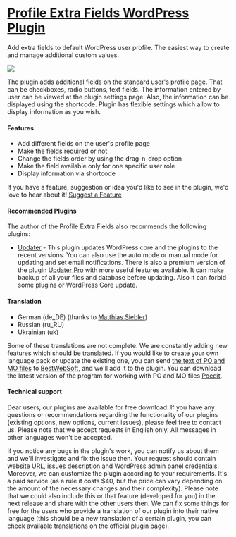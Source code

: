 <a href="http://bestwebsoft.com/products/profile-extra-fields/" target=_blank>Profile Extra Fields WordPress Plugin</a>
========================

Add extra fields to default WordPress user profile. The easiest way to create and manage additional custom values.

<img src="http://bestwebsoft.com/wp-content/uploads/2015/08/profile-extra-fields-banner-website.jpg" />

<p>The plugin adds additional fields on the standard user's profile page. That can be checkboxes, radio buttons, text fields. The information entered by user can be viewed at the plugin settings page. Also, the information can be displayed using the shortcode. Plugin has flexible settings which allow to display information as you wish.</p>


<div class='video'></div>


<h4>Features</h4>

<ul>
<li>Add different fields on the user's profile page</li>
<li>Make the fields required or not</li>
<li>Change the fields order by using the drag-n-drop option</li>
<li>Make the field available only for one specific user role</li>
<li>Display information via shortcode</li>
</ul>

<p>If you have a feature, suggestion or idea you'd like to see in the plugin, we'd love to hear about it! <a href="http://support.bestwebsoft.com/hc/en-us/requests/new">Suggest a Feature</a></p>

<h4>Recommended Plugins</h4>

<p>The author of the Profile Extra Fields also recommends the following plugins:</p>

<ul>
<li><a href="http://wordpress.org/plugins/updater/">Updater</a> - This plugin updates WordPress core and the plugins to the recent versions. You can also use the auto mode or manual mode for updating and set email notifications.
There is also a premium version of the plugin <a href="http://bestwebsoft.com/products/wordpress/plugins/updater/">Updater Pro</a> with more useful features available. It can make backup of all your files and database before updating. Also it can forbid some plugins or WordPress Core update.</li>
</ul>

<h4>Translation</h4>

<ul>
<li>German (de_DE) (thanks to <a href="mailto:matthias.siebler@gmail.com">Matthias Siebler</a>)</li>
<li>Russian (ru_RU)</li>
<li>Ukrainian (uk)</li>
</ul>

<p>Some of these translations are not complete. We are constantly adding new features which should be translated. If you would like to create your own language pack or update the existing one, you can send <a href="http://codex.wordpress.org/Translating_WordPress">the text of PO and MO files</a> to <a href="http://support.bestwebsoft.com/hc/en-us/requests/new">BestWebSoft</a>, and we'll add it to the plugin. You can download the latest version of the program for working with PO and MO files <a href="http://www.poedit.net/download.php">Poedit</a>.</p>

<h4>Technical support</h4>

<p>Dear users, our plugins are available for free download. If you have any questions or recommendations regarding the functionality of our plugins (existing options, new options, current issues), please feel free to contact us. Please note that we accept requests in English only. All messages in other languages won't be accepted.</p>

<p>If you notice any bugs in the plugin's work, you can notify us about them and we'll investigate and fix the issue then. Your request should contain website URL, issues description and WordPress admin panel credentials.
Moreover, we can customize the plugin according to your requirements. It's a paid service (as a rule it costs $40, but the price can vary depending on the amount of the necessary changes and their complexity). Please note that we could also include this or that feature (developed for you) in the next release and share with the other users then.
We can fix some things for free for the users who provide a translation of our plugin into their native language (this should be a new translation of a certain plugin, you can check available translations on the official plugin page).</p>